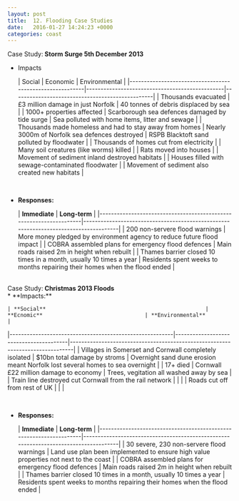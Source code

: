 ```yaml
---
layout: post
title:  12. Flooding Case Studies
date:   2016-01-27 14:24:23 +0000
categories: coast
---
```


<div class="know know-info">
<i class="fa fa-book" aria-hidden="true"></i> Case Study:<b>
Storm Surge 5th December 2013
</b></div>

* Impacts

	| Social                                                   | Economic                                       | Environmental                                   |
|----------------------------------------------------------|------------------------------------------------|-------------------------------------------------|
| Thousands evacuated                                      | £3 million damage in just Norfolk              | 40 tonnes of debris displaced by sea            |
| 1000+ properties affected                                | Scarborough sea defences damaged by tide surge | Sea polluted with home items, litter and sewage |
| Thousands made homeless and  had to stay away from homes | Nearly 3000m of Norfolk sea defences destroyed | RSPB Blacktoft sand polluted by floodwater      |
| Thousands of homes cut from electricity                  |                                                | Many soil creatures (like worms) killed         |
| Rats moved into houses                                   |                                                | Movement of sediment inland destroyed habitats  |
| Houses filled with sewage-contaminated floodwater        |                                                | Movement of sediment also created new habitats  |  

	<br>

* **Responses:**

	| **Immediate**                                                          | **Long-term**                                                                            |
|--------------------------------------------------------------------|--------------------------------------------------------------------------------------|
| 200 non-servere flood warnings                                     | More money pledged by environment agency to reduce future flood impact               |
| COBRA assembled plans for emergency flood defences                 | Main roads raised 2m in height when rebuilt                                          |
| Thames barrier closed 10 times in a month, usually 10 times a year | Residents spent weeks to months repairing their homes when the flood ended           |

<br>

<div class="know know-info">
<i class="fa fa-book" aria-hidden="true"></i> Case Study:<b>
Christmas 2013 Floods
</b></div>
* **Impacts:**

	| **Social**                                                  | **Ecnomic**                                | **Environmental**                                                                 |
|---------------------------------------------------------|----------------------------------------|-------------------------------------------------------------------------------|
| Villages in Somerset and Cornwall completely isolated   | $10bn total damage by stroms           | Overnight sand dune erosion meant Norfolk lost several homes to sea overnight |
| 17+ died                                                | Cornwall £22 million damage to economy | Trees, vegitation all washed away by sea                                                             |
| Train line destroyed cut Cornwall from the rail network |                                        |                                                                               |
| Roads cut off from rest of UK                           |                                        |                                                                               |

   <br>

* **Responses:**

	| **Immediate**                                                          | **Long-term**                                                                            |
|--------------------------------------------------------------------|--------------------------------------------------------------------------------------|
| 30 severe, 230 non-servere flood warnings                          | Land use plan been implemented to ensure high value properties not next to the coast |
| COBRA assembled plans for emergency flood defences                 | Main roads raised 2m in height when rebuilt                                          |
| Thames barrier closed 10 times in a month, usually 10 times a year | Residents spent weeks to months repairing their homes when the flood ended           |